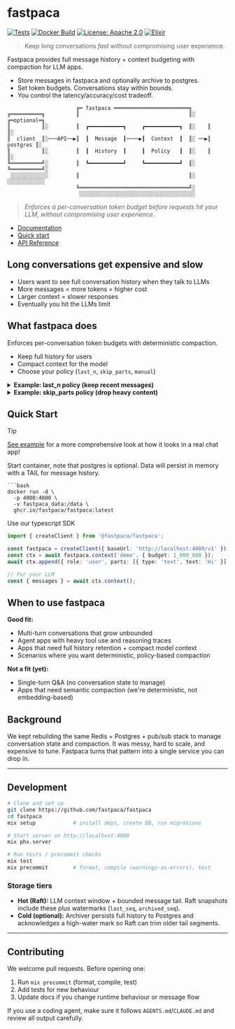 # fastpaca

[![Tests](https://github.com/fastpaca/fastpaca/actions/workflows/test.yml/badge.svg)](https://github.com/fastpaca/fastpaca/actions/workflows/test.yml)
[![Docker Build](https://github.com/fastpaca/fastpaca/actions/workflows/docker-build.yml/badge.svg)](https://github.com/fastpaca/fastpaca/actions/workflows/docker-build.yml)
[![License: Apache 2.0](https://img.shields.io/badge/License-Apache%202.0-blue.svg)](LICENSE)
[![Elixir](https://img.shields.io/badge/Elixir-1.18.4-purple.svg)](https://elixir-lang.org/)

> Keep long conversations *fast* without compromising user experience.

Fastpaca provides full message history + context budgeting with compaction for LLM apps.

- Store messages in fastpaca and optionally archive to postgres.
- Set token budgets. Conversations stay within bounds.
- You control the latency/accuracy/cost tradeoff.

```
                      ╔═ fastpaca ════════════════════════╗
╔══════════╗          ║                                   ║░    ╔═optional═╗
║          ║░         ║  ┏━━━━━━━━━━━┓     ┏━━━━━━━━━━━┓  ║░    ║          ║░
║  client  ║░───API──▶║  ┃  Message  ┃────▶┃  Context  ┃  ║░ ──▶║ postgres ║░
║          ║░         ║  ┃  History  ┃     ┃  Policy   ┃  ║░    ║          ║░
╚══════════╝░         ║  ┗━━━━━━━━━━━┛     ┗━━━━━━━━━━━┛  ║░    ╚══════════╝░
 ░░░░░░░░░░░░         ║                                   ║░     ░░░░░░░░░░░░
                      ╚═══════════════════════════════════╝░
                       ░░░░░░░░░░░░░░░░░░░░░░░░░░░░░░░░░░░░░
```

> _Enforces a per-conversation token budget before requests hit your LLM, without compromising user experience._

- [Documentation](https://docs.fastpaca.com/)
- [Quick start](https://docs.fastpaca.com/usage/quickstart)
- [API Reference](https://docs.fastpaca.com/api/rest)

## Long conversations get expensive and slow

- Users want to see full conversation history when they talk to LLMs
- More messages = more tokens = higher cost
- Larger context = slower responses
- Eventually you hit the LLMs limit

## What fastpaca does

Enforces per-conversation token budgets with deterministic compaction.

- Keep full history for users
- Compact context for the model
- Choose your policy (`last_n`, `skip_parts`, `manual`)

<details>
<summary><b>Example: last_n policy (keep recent messages)</b></summary>

**Before** (10 messages):
```ts
[
  { role: 'user', text: 'What's the weather?' },
  { role: 'assistant', text: '...' },
  { role: 'user', text: 'Tell me about Paris' },
  { role: 'assistant', text: '...' },
  // ... 6 more exchanges
  { role: 'user', text: 'Book a flight to Paris' }
]
```

**After** `last_n` policy with limited budget (3 messages):
```ts
[
  { role: 'user', text: 'Tell me about Paris' },
  { role: 'assistant', text: '...' },
  { role: 'user', text: 'Book a flight to Paris' }
]
```

Full history stays in storage. Only compact context goes to the model.
</details>

<details>
<summary><b>Example: skip_parts policy (drop heavy content)</b></summary>

**Before** (assistant message with reasoning + tool results):
```ts
{
  role: 'assistant',
  parts: [
    { type: 'reasoning', text: '<3000 tokens of chain-of-thought>' },
    { type: 'tool_use', name: 'search', input: {...} },
    { type: 'tool_result', content: '<5000 tokens of search results>' },
    { type: 'text', text: 'Based on the search, here's the answer...' }
  ]
}
```

**After** `skip_parts` policy (keeps message structure, drops bulk):
```ts
{
  role: 'assistant',
  parts: [
    { type: 'text', text: 'Based on the search, here's the answer...' }
  ]
}
```

Drops reasoning traces, tool results, images — keeps the final response. Massive token savings while preserving conversation flow.
</details>

## Quick Start

> [!TIP]
> [See example](./examples/nextjs-chat/README.md) for a more comprehensive look at how it looks in a real chat app!

Start container, note that postgres is optional. Data will persist in memory with a TAIL for message history.

```
```bash
docker run -d \
  -p 4000:4000 \
  -v fastpaca_data:/data \
  ghcr.io/fastpaca/fastpaca:latest
```

Use our typescript SDK

```ts
import { createClient } from '@fastpaca/fastpaca';

const fastpaca = createClient({ baseUrl: 'http://localhost:4000/v1' });
const ctx = await fastpaca.context('demo', { budget: 1_000_000 });
await ctx.append({ role: 'user', parts: [{ type: 'text', text: 'Hi' }] });

// For your LLM
const { messages } = await ctx.context();
```

## When to use fastpaca

**Good fit:**
- Multi-turn conversations that grow unbounded
- Agent apps with heavy tool use and reasoning traces
- Apps that need full history retention + compact model context
- Scenarios where you want deterministic, policy-based compaction

**Not a fit (yet):**
- Single-turn Q&A (no conversation state to manage)
- Apps that need semantic compaction (we're deterministic, not embedding-based)

## Background

We kept rebuilding the same Redis + Postgres + pub/sub stack to manage conversation state and compaction. It was messy, hard to scale, and expensive to tune.
Fastpaca turns that pattern into a single service you can drop in.

---

## Development

```bash
# Clone and set up
git clone https://github.com/fastpaca/fastpaca
cd fastpaca
mix setup            # install deps, create DB, run migrations

# Start server on http://localhost:4000
mix phx.server

# Run tests / precommit checks
mix test
mix precommit        # format, compile (warnings-as-errors), test
```

### Storage tiers

- **Hot (Raft):** LLM context window + bounded message tail. Raft snapshots include these plus watermarks (`last_seq`, `archived_seq`).
- **Cold (optional):** Archiver persists full history to Postgres and acknowledges a high-water mark so Raft can trim older tail segments.

---

## Contributing

We welcome pull requests. Before opening one:

1. Run `mix precommit` (format, compile, test)
2. Add tests for new behaviour
3. Update docs if you change runtime behaviour or message flow

If you use a coding agent, make sure it follows `AGENTS.md`/`CLAUDE.md` and review all output carefully.

